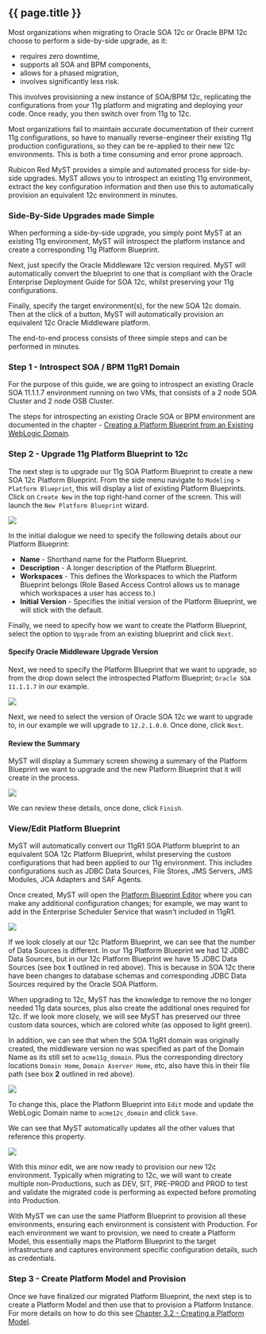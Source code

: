 ## {{ page.title }}

Most organizations when migrating to Oracle SOA 12c or Oracle BPM 12c choose to perform a side-by-side upgrade, as it:

* requires zero downtime, 
* supports all SOA and BPM components,
* allows for a phased migration,
* involves significantly less risk.  

This involves provisioning a new instance of SOA/BPM 12c, replicating the configurations from your 11g platform and migrating and deploying your code. Once ready, you then switch over from 11g to 12c. 

Most organizations fail to maintain accurate documentation of their current 11g configurations, so have to manually reverse-engineer their existing 11g production configurations, so they can be re-applied to their new 12c environments. This is both a time consuming and error prone approach.

Rubicon Red MyST provides a simple and automated process for side-by-side upgrades. MyST allows you to introspect an existing 11g environment, extract the key configuration information and then use this to automatically provision an equivalent 12c environment in minutes.

### Side-By-Side Upgrades made Simple
When performing a side-by-side upgrade, you simply point MyST at an existing 11g environment, MyST will introspect the platform instance and create a corresponding 11g Platform Blueprint.

Next, just specify the Oracle Middleware 12c version required. MyST will automatically convert the blueprint to one that is compliant with the Oracle Enterprise Deployment Guide for SOA 12c, whilst preserving your 11g configurations.

Finally, specify the target environment(s), for the new SOA 12c domain. Then at the click of a button, MyST will automatically provision an equivalent 12c Oracle Middleware platform.

The end-to-end process consists of three simple steps and can be performed in minutes.

### Step 1 - Introspect SOA / BPM 11gR1 Domain
For the purpose of this guide, we are going to introspect an existing Oracle SOA 11.1.1.7 environment running on two VMs, that consists of a 2 node SOA Cluster and 2 node OSB Cluster.

The steps for introspecting an existing Oracle SOA or BPM environment are documented in the chapter - [Creating a Platform Blueprint from an Existing WebLogic Domain](part3/introspectPlatformBlueprint/introspectPlatformBlueprint.md).

### Step 2 - Upgrade 11g Platform Blueprint to 12c
The next step is to upgrade our 11g SOA Platform Blueprint to create a new SOA 12c Platform Blueprint. From the side menu navigate to `Modeling` > `Platform Blueprint`, this will display a list of existing Platform Blueprints. Click on `Create New` in the top right-hand corner of the screen. This will launch the `New Platform Blueprint` wizard.

![](img/platformBlueprintUpgradeStep1.png)

In the initial dialogue we need to specify the following details about our Platform Blueprint:

* **Name** - Shorthand name for the Platform Blueprint.  
* **Description** - A longer description of the Platform Blueprint.  
* **Workspaces** - This defines the Workspaces to which the Platform Blueprint belongs (Role Based Access Control allows us to manage which workspaces a user has access to.) 
* **Initial Version** - Specifies the initial version of the Platform Blueprint, we will stick with the default.

Finally, we need to specify how we want to create the Platform Blueprint, select the option to `Upgrade` from an existing blueprint and click `Next`.

#### Specify Oracle Middleware Upgrade Version

Next, we need to specify the Platform Blueprint that we want to upgrade, so from the drop down select the introspected Platform Blueprint; `Oracle SOA 11.1.1.7` in our example.

![](img/platformBlueprintUpgradeStep2.png)

Next, we need to select the version of Oracle SOA 12c we want to upgrade to, in our example we will upgrade to `12.2.1.0.0`.  Once done, click `Next`.

#### Review the Summary

MyST will display a Summary screen showing a summary of the Platform Blueprint we want to upgrade and the new Platform Blueprint that it will create in the process.

![](img/platformBlueprintUpgradeStep3.png)

We can review these details, once done, click `Finish`. 

### View/Edit Platform Blueprint

MyST will automatically convert our 11gR1 SOA Platform blueprint to an equivalent SOA 12c Platform Blueprint, whilst preserving the custom configurations that had been applied to our 11g environment. This includes configurations such as JDBC Data Sources, File Stores, JMS Servers, JMS Modules, JCA Adapters and SAF Agents.

Once created, MyST will open the [Platform Blueprint Editor](../3.4.editPlatformBlueprint/3.4.0.editPlatformBlueprint.md) where you can make any additional configuration changes; for example, we may want to add in the Enterprise Scheduler Service that wasn't included in 11gR1. 

![](img/12cPlatformBlueprint.png)

If we look closely at our 12c Platform Blueprint, we can see that the number of Data Sources is different. In our 11g Platform Blueprint we had 12 JDBC Data Sources, but in our 12c Platform Blueprint we have 15 JDBC Data Sources (see box **1** outlined in red above). This is because in SOA 12c there have been changes to database schemas and corresponding JDBC Data Sources required by the Oracle SOA Platform.

When upgrading to 12c, MyST has the knowledge to remove the no longer needed 11g data sources, plus also create the additional ones required for 12c. If we look more closely, we will see MyST has preserved our three custom data sources, which are colored white (as opposed to light green).

In addition, we can see that when the SOA 11gR1 domain was originally created, the middleware version no was specified as part of the Domain Name as its still set to `acme11g_domain`. Plus the corresponding directory locations `Domain Home`, `Domain Aserver Home`, etc, also have this in their file path (see box **2** outlined in red above).

![](img/edit12cPlatformBlueprint1.png)

To change this, place the Platform Blueprint into `Edit` mode and update the WebLogic Domain name to `acme12c_domain` and click `Save`.

We can see that MyST automatically updates all the other values that reference this property.

![](img/edit12cPlatformBlueprint2.png)

With this minor edit, we are now ready to provision our new 12c environment. Typically when migrating to 12c, we will want to create multiple non-Productions, such as DEV, SIT, PRE-PROD and PROD to test and validate the migrated code is performing as expected before promoting into Production.

With MyST we can use the same Platform Blueprint to provision all these environments, ensuring each environment is consistent with Production. For each environment we want to provision, we need to create a Platform Model, this essentially maps the Platform Blueprint to the target infrastructure and captures environment specific configuration details, such as credentials.

### Step 3 - Create Platform Model and Provision
Once we have finalized our migrated Platform Blueprint, the next step is to create a Platform Model and then use that to provision a Platform Instance. For more details on how to do this see [Chapter 3.2 - Creating a Platform Model](../3.2.createPlatformModel/3.2.0.createPlatformModel.md).

